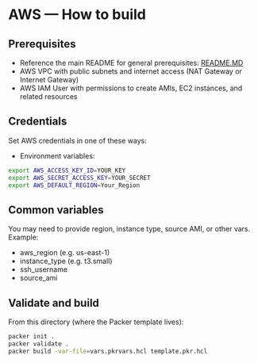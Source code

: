 # AWS — How to build

## Prerequisites
- Reference the main README for general prerequisites: [README.MD](../README.MD)
- AWS VPC with public subnets and internet access (NAT Gateway or Internet Gateway)
- AWS IAM User with permissions to create AMIs, EC2 instances, and related resources

## Credentials
Set AWS credentials in one of these ways:
- Environment variables:
```bash
export AWS_ACCESS_KEY_ID=YOUR_KEY
export AWS_SECRET_ACCESS_KEY=YOUR_SECRET
export AWS_DEFAULT_REGION=Your_Region
```

## Common variables
You may need to provide region, instance type, source AMI, or other vars. Example:
- aws_region (e.g. us-east-1)
- instance_type (e.g. t3.small)
- ssh_username
- source_ami

## Validate and build
From this directory (where the Packer template lives):

```bash
packer init .
packer validate .
packer build -var-file=vars.pkrvars.hcl template.pkr.hcl
```
